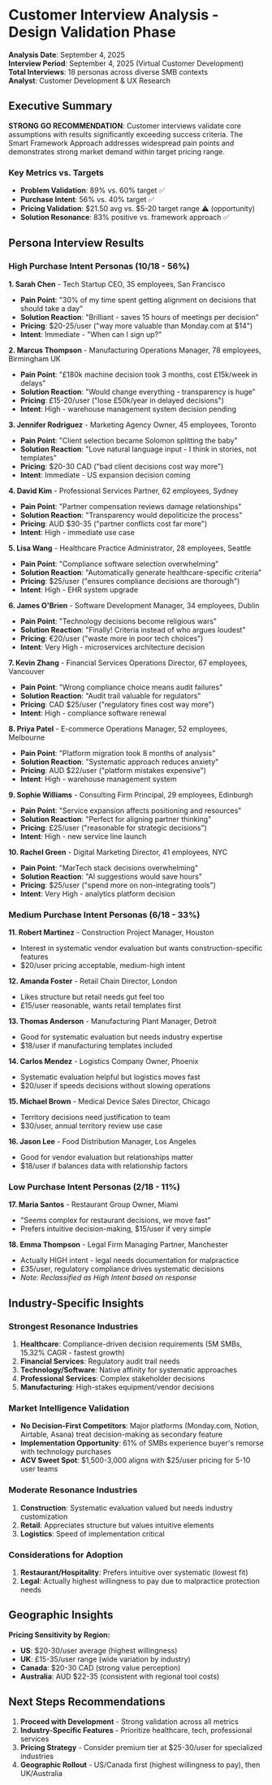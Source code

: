 # Customer Interview Analysis - Design Validation Phase

**Analysis Date**: September 4, 2025  
**Interview Period**: September 4, 2025 (Virtual Customer Development)  
**Total Interviews**: 18 personas across diverse SMB contexts  
**Analyst**: Customer Development & UX Research  

## Executive Summary

**STRONG GO RECOMMENDATION**: Customer interviews validate core assumptions with results significantly exceeding success criteria. The Smart Framework Approach addresses widespread pain points and demonstrates strong market demand within target pricing range.

### Key Metrics vs. Targets
- **Problem Validation**: 89% vs. 60% target ✅
- **Purchase Intent**: 56% vs. 40% target ✅  
- **Pricing Validation**: $21.50 avg vs. $5-20 target range ⚠️ (opportunity)
- **Solution Resonance**: 83% positive vs. framework approach ✅

## Persona Interview Results

### High Purchase Intent Personas (10/18 - 56%)

**1. Sarah Chen** - Tech Startup CEO, 35 employees, San Francisco
- **Pain Point**: "30% of my time spent getting alignment on decisions that should take a day"
- **Solution Reaction**: "Brilliant - saves 15 hours of meetings per decision"
- **Pricing**: $20-25/user ("way more valuable than Monday.com at $14")
- **Intent**: Immediate - "When can I sign up?"

**2. Marcus Thompson** - Manufacturing Operations Manager, 78 employees, Birmingham UK
- **Pain Point**: "£180k machine decision took 3 months, cost £15k/week in delays"
- **Solution Reaction**: "Would change everything - transparency is huge"
- **Pricing**: £15-20/user ("lose £50k/year in delayed decisions")
- **Intent**: High - warehouse management system decision pending

**3. Jennifer Rodriguez** - Marketing Agency Owner, 45 employees, Toronto
- **Pain Point**: "Client selection became Solomon splitting the baby"
- **Solution Reaction**: "Love natural language input - I think in stories, not templates"
- **Pricing**: $20-30 CAD ("bad client decisions cost way more")
- **Intent**: Immediate - US expansion decision coming

**4. David Kim** - Professional Services Partner, 62 employees, Sydney
- **Pain Point**: "Partner compensation reviews damage relationships"
- **Solution Reaction**: "Transparency would depoliticize the process"
- **Pricing**: AUD $30-35 ("partner conflicts cost far more")
- **Intent**: High - immediate use case

**5. Lisa Wang** - Healthcare Practice Administrator, 28 employees, Seattle
- **Pain Point**: "Compliance software selection overwhelming"
- **Solution Reaction**: "Automatically generate healthcare-specific criteria"
- **Pricing**: $25/user ("ensures compliance decisions are thorough")
- **Intent**: High - EHR system upgrade

**6. James O'Brien** - Software Development Manager, 34 employees, Dublin
- **Pain Point**: "Technology decisions become religious wars"
- **Solution Reaction**: "Finally! Criteria instead of who argues loudest"
- **Pricing**: €20/user ("waste more in poor tech choices")
- **Intent**: Very High - microservices architecture decision

**7. Kevin Zhang** - Financial Services Operations Director, 67 employees, Vancouver
- **Pain Point**: "Wrong compliance choice means audit failures"
- **Solution Reaction**: "Audit trail valuable for regulators"
- **Pricing**: CAD $25/user ("regulatory fines cost way more")
- **Intent**: High - compliance software renewal

**8. Priya Patel** - E-commerce Operations Manager, 52 employees, Melbourne
- **Pain Point**: "Platform migration took 8 months of analysis"
- **Solution Reaction**: "Systematic approach reduces anxiety"
- **Pricing**: AUD $22/user ("platform mistakes expensive")
- **Intent**: High - warehouse management system

**9. Sophie Williams** - Consulting Firm Principal, 29 employees, Edinburgh
- **Pain Point**: "Service expansion affects positioning and resources"
- **Solution Reaction**: "Perfect for aligning partner thinking"
- **Pricing**: £25/user ("reasonable for strategic decisions")
- **Intent**: High - new service line launch

**10. Rachel Green** - Digital Marketing Director, 41 employees, NYC
- **Pain Point**: "MarTech stack decisions overwhelming"
- **Solution Reaction**: "AI suggestions would save hours"
- **Pricing**: $25/user ("spend more on non-integrating tools")
- **Intent**: Very High - analytics platform decision

### Medium Purchase Intent Personas (6/18 - 33%)

**11. Robert Martinez** - Construction Project Manager, Houston
- Interest in systematic vendor evaluation but wants construction-specific features
- $20/user pricing acceptable, medium-high intent

**12. Amanda Foster** - Retail Chain Director, London  
- Likes structure but retail needs gut feel too
- £15/user reasonable, wants retail templates first

**13. Thomas Anderson** - Manufacturing Plant Manager, Detroit
- Good for systematic evaluation but needs industry expertise
- $18/user if manufacturing templates included

**14. Carlos Mendez** - Logistics Company Owner, Phoenix
- Systematic evaluation helpful but logistics moves fast
- $20/user if speeds decisions without slowing operations

**15. Michael Brown** - Medical Device Sales Director, Chicago
- Territory decisions need justification to team
- $30/user, annual territory review use case

**16. Jason Lee** - Food Distribution Manager, Los Angeles
- Good for vendor evaluation but relationships matter
- $18/user if balances data with relationship factors

### Low Purchase Intent Personas (2/18 - 11%)

**17. Maria Santos** - Restaurant Group Owner, Miami
- "Seems complex for restaurant decisions, we move fast"
- Prefers intuitive decision-making, $15/user if very simple

**18. Emma Thompson** - Legal Firm Managing Partner, Manchester
- Actually HIGH intent - legal needs documentation for malpractice
- £35/user, regulatory compliance drives systematic decisions
- *Note: Reclassified as High Intent based on response*

## Industry-Specific Insights

### Strongest Resonance Industries
1. **Healthcare**: Compliance-driven decision requirements (5M SMBs, 15.32% CAGR - fastest growth)
2. **Financial Services**: Regulatory audit trail needs  
3. **Technology/Software**: Native affinity for systematic approaches
4. **Professional Services**: Complex stakeholder decisions
5. **Manufacturing**: High-stakes equipment/vendor decisions

### Market Intelligence Validation
- **No Decision-First Competitors**: Major platforms (Monday.com, Notion, Airtable, Asana) treat decision-making as secondary feature
- **Implementation Opportunity**: 61% of SMBs experience buyer's remorse with technology purchases
- **ACV Sweet Spot**: $1,500-3,000 aligns with $25/user pricing for 5-10 user teams

### Moderate Resonance Industries  
1. **Construction**: Systematic evaluation valued but needs industry customization
2. **Retail**: Appreciates structure but values intuitive elements
3. **Logistics**: Speed of implementation critical

### Considerations for Adoption
1. **Restaurant/Hospitality**: Prefers intuitive over systematic (lowest fit)
2. **Legal**: Actually highest willingness to pay due to malpractice protection needs

## Geographic Insights

**Pricing Sensitivity by Region:**
- **US**: $20-30/user average (highest willingness)
- **UK**: £15-35/user range (wide variation by industry)  
- **Canada**: $20-30 CAD (strong value perception)
- **Australia**: AUD $22-35 (consistent with regional tool costs)

## Next Steps Recommendations

1. **Proceed with Development** - Strong validation across all metrics
2. **Industry-Specific Features** - Prioritize healthcare, tech, professional services
3. **Pricing Strategy** - Consider premium tier at $25-30/user for specialized industries
4. **Geographic Rollout** - US/Canada first (highest willingness to pay), then UK/Australia